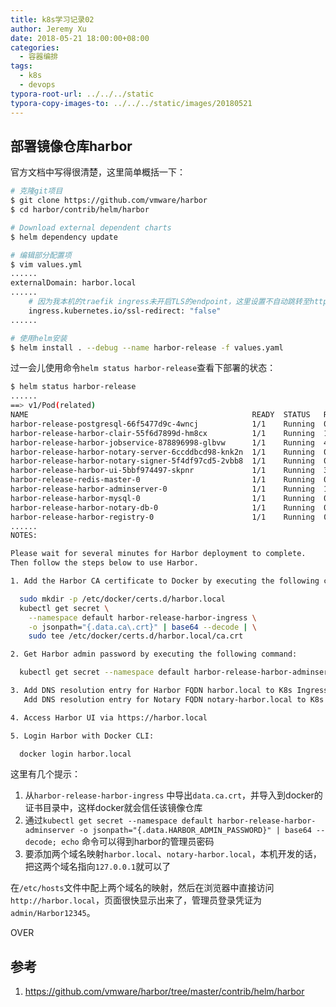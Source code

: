 ```yaml
---
title: k8s学习记录02
author: Jeremy Xu
date: 2018-05-21 18:00:00+08:00
categories:
  - 容器编排
tags:
  - k8s
  - devops
typora-root-url: ../../../static
typora-copy-images-to: ../../../static/images/20180521
---
```


## 部署镜像仓库harbor

官方文档中写得很清楚，这里简单概括一下：

```bash
# 克隆git项目
$ git clone https://github.com/vmware/harbor
$ cd harbor/contrib/helm/harbor

# Download external dependent charts
$ helm dependency update

# 编辑部分配置项
$ vim values.yml
......
externalDomain: harbor.local
......
    # 因为我本机的traefik ingress未开启TLS的endpoint，这里设置不自动跳转至https
    ingress.kubernetes.io/ssl-redirect: "false"
......

# 使用helm安装
$ helm install . --debug --name harbor-release -f values.yaml
```

过一会儿使用命令`helm status harbor-release`查看下部署的状态：

```bash
$ helm status harbor-release
......
==> v1/Pod(related)
NAME                                                  READY  STATUS   RESTARTS  AGE
harbor-release-postgresql-66f5477d9c-4wncj            1/1    Running  0         8m
harbor-release-harbor-clair-55f6d7899d-hm8cx          1/1    Running  1         8m
harbor-release-harbor-jobservice-878896998-glbvw      1/1    Running  4         8m
harbor-release-harbor-notary-server-6ccddbcd98-knk2n  1/1    Running  0         8m
harbor-release-harbor-notary-signer-5f4df97cd5-2vbb8  1/1    Running  0         8m
harbor-release-harbor-ui-5bbf974497-skpnr             1/1    Running  3         8m
harbor-release-redis-master-0                         1/1    Running  0         8m
harbor-release-harbor-adminserver-0                   1/1    Running  1         8m
harbor-release-harbor-mysql-0                         1/1    Running  0         8m
harbor-release-harbor-notary-db-0                     1/1    Running  0         8m
harbor-release-harbor-registry-0                      1/1    Running  0         8m
......
NOTES:

Please wait for several minutes for Harbor deployment to complete.
Then follow the steps below to use Harbor.

1. Add the Harbor CA certificate to Docker by executing the following command:

  sudo mkdir -p /etc/docker/certs.d/harbor.local
  kubectl get secret \
    --namespace default harbor-release-harbor-ingress \
    -o jsonpath="{.data.ca\.crt}" | base64 --decode | \
    sudo tee /etc/docker/certs.d/harbor.local/ca.crt

2. Get Harbor admin password by executing the following command:

  kubectl get secret --namespace default harbor-release-harbor-adminserver -o jsonpath="{.data.HARBOR_ADMIN_PASSWORD}" | base64 --decode; echo

3. Add DNS resolution entry for Harbor FQDN harbor.local to K8s Ingress Controller IP on DNS Server or in file /etc/hosts.
   Add DNS resolution entry for Notary FQDN notary-harbor.local to K8s Ingress Controller IP on DNS Server or in file /etc/hosts.

4. Access Harbor UI via https://harbor.local

5. Login Harbor with Docker CLI:

  docker login harbor.local
```

这里有几个提示：

1. 从`harbor-release-harbor-ingress` 中导出`data.ca.crt`，并导入到docker的证书目录中，这样docker就会信任该镜像仓库
2. 通过`kubectl get secret --namespace default harbor-release-harbor-adminserver -o jsonpath="{.data.HARBOR_ADMIN_PASSWORD}" | base64 --decode; echo` 命令可以得到harbor的管理员密码
3. 要添加两个域名映射`harbor.local`、`notary-harbor.local`，本机开发的话，把这两个域名指向`127.0.0.1`就可以了

在`/etc/hosts`文件中配上两个域名的映射，然后在浏览器中直接访问`http://harbor.local`，页面很快显示出来了，管理员登录凭证为`admin/Harbor12345`。

OVER

## 参考

1. https://github.com/vmware/harbor/tree/master/contrib/helm/harbor